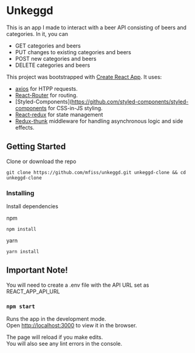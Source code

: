 # Unkeggd

This is an app I made to interact with a beer API consisting of beers and categories. In it, you can
* GET categories and beers
* PUT changes to existing categories and beers
* POST new categories and beers
* DELETE categories and beers

This project was bootstrapped with [Create React App](https://github.com/facebook/create-react-app).
It uses: 

* [axios](https://github.com/axios/axios) for HTPP requests.
* [React-Router](https://github.com/ReactTraining/react-router) for routing.
* [Styled-Components](https://github.com/styled-components/styled-components for CSS-in-JS styling.
* [React-redux](https://github.com/reduxjs/react-redux) for state management
* [Redux-thunk](https://github.com/reduxjs/redux-thunk) middleware for handling asynchronous logic and side effects.


## Getting Started

Clone or download the repo

```
git clone https://github.com/mfiss/unkeggd.git unkeggd-clone && cd unkeggd-clone

```
### Installing

Install dependencies

npm
```
npm install

```
yarn
```
yarn install

```
## Important Note!
You will need to create a .env file with the API URL set as REACT_APP_API_URL


### `npm start`

Runs the app in the development mode.<br>
Open [http://localhost:3000](http://localhost:3000) to view it in the browser.

The page will reload if you make edits.<br>
You will also see any lint errors in the console.

